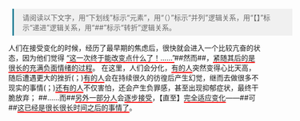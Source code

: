 <style>
.blockquote {
   margin-left:0.6em;
   padding:0.5em 1.2em;
   border-left:3px solid #0f7c94;
   width:560px;
   box-sizing:border-box;
   background-color:rgba(128,128,128,0.1);
   color:#666
}
.underline{
  border-bottom:2px solid red;
}
</style>

<p class="blockquote">请阅读以下文字，用“下划线”标示“元素”，用“（）”标示“并列”逻辑关系，用“【】”标示“递进”逻辑关系，用“##”标示“转折”逻辑关系。</p>

人们在接受变化的时候，经历了最早期的焦虑后，很快就会进入一个比较亢奋的状态，因为他们觉得 <span class="underline">“这一次终于能改变点什么了！……”</span>\##然而\##，<span class="underline">紧随其后的是很长的充满负面情绪的过程</span>。
在这里，人们会分化，<span class="underline">有的人</span>突然变得心比天高，随后遭遇更大的挫折(；)<span class="underline">有的人</span>会在持续很久的彷徨后产生幻觉，继而去做很多不现实的事情(；)<span class="underline">还有的人</span>不仅害怕，还会产生负罪感，甚至出现抑郁症状，最终干脆放弃；
\##……而\##<span class="underline">另外一部分人</span>会<span class="underline">逐步接受</span>，【直至】<span class="underline">完全适应变化</span>——\##可\##<span class="underline">这已经是很长很长时间之后的事情了</span>。
